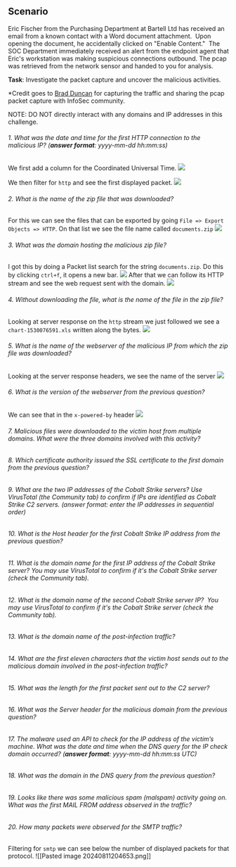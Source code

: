 
## Scenario
Eric Fischer from the Purchasing Department at Bartell Ltd has received an email from a known contact with a Word document attachment.  Upon opening the document, he accidentally clicked on "Enable Content."  The SOC Department immediately received an alert from the endpoint agent that Eric's workstation was making suspicious connections outbound. The pcap was retrieved from the network sensor and handed to you for analysis. 

**Task**: Investigate the packet capture and uncover the malicious activities. 

*Credit goes to [Brad Duncan](https://www.malware-traffic-analysis.net/) for capturing the traffic and sharing the pcap packet capture with InfoSec community. 

NOTE: DO NOT directly interact with any domains and IP addresses in this challenge.

###### 1. What was the date and time for the first HTTP connection to the malicious IP? (**answer format**: yyyy-mm-dd hh:mm:ss)
We first add a column for the Coordinated Universal Time.
![](Pasted%20image%2020240811203704.png)

We then filter for `http` and see the first displayed packet. 
![](Pasted%20image%2020240811205747.png)

###### 2. What is the name of the zip file that was downloaded?
For this we can see the files that can be exported by going `File => Export Objects => HTTP`. On that list we see the file name called `documents.zip`
![](Pasted%20image%2020240811210009.png)
###### 3. What was the domain hosting the malicious zip file?
I got this by doing a Packet list search for the string `documents.zip`. Do this by clicking `ctrl+f`, it opens a new bar. 
![](Pasted%20image%2020240811210645.png)
After that we can follow its HTTP stream and see the web request sent with the domain.
![](Pasted%20image%2020240811210759.png)
###### 4. Without downloading the file, what is the name of the file in the zip file?
Looking at server response on the `http` stream we just followed we see a `chart-1530076591.xls` written along the bytes. 
![](Pasted%20image%2020240811232417.png)
###### 5. What is the name of the webserver of the malicious IP from which the zip file was downloaded?
Looking at the server response headers, we see the name of the server
![](Pasted%20image%2020240811232552.png)
###### 6. What is the version of the webserver from the previous question?
We can see that in the `x-powered-by` header
![](Pasted%20image%2020240811232712.png)
###### 7. Malicious files were downloaded to the victim host from multiple domains. What were the three domains involved with this activity?

###### 8. Which certificate authority issued the SSL certificate to the first domain from the previous question?
###### 9. What are the two IP addresses of the Cobalt Strike servers? Use VirusTotal (the Community tab) to confirm if IPs are identified as Cobalt Strike C2 servers. (answer format: enter the IP addresses in sequential order)
###### 10. What is the Host header for the first Cobalt Strike IP address from the previous question?
###### 11. What is the domain name for the first IP address of the Cobalt Strike server? You may use VirusTotal to confirm if it's the Cobalt Strike server (check the Community tab).
###### 12. What is the domain name of the second Cobalt Strike server IP?  You may use VirusTotal to confirm if it's the Cobalt Strike server (check the Community tab).
###### 13. What is the domain name of the post-infection traffic?
###### 14. What are the first eleven characters that the victim host sends out to the malicious domain involved in the post-infection traffic?
###### 15. What was the length for the first packet sent out to the C2 server?
###### 16. What was the Server header for the malicious domain from the previous question?
###### 17. The malware used an API to check for the IP address of the victim’s machine. What was the date and time when the DNS query for the IP check domain occurred? (**answer format**: yyyy-mm-dd hh:mm:ss UTC)
###### 18. What was the domain in the DNS query from the previous question?
###### 19. Looks like there was some malicious spam (malspam) activity going on. What was the first MAIL FROM address observed in the traffic?
###### 20. How many packets were observed for the SMTP traffic?
Filtering for `smtp` we can see below the number of displayed packets for that protocol. 
![[Pasted image 20240811204653.png]]
